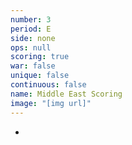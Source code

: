```yaml
---
number: 3
period: E
side: none
ops: null
scoring: true
war: false
unique: false
continuous: false
name: Middle East Scoring
image: "[img url]"
---
```

-

